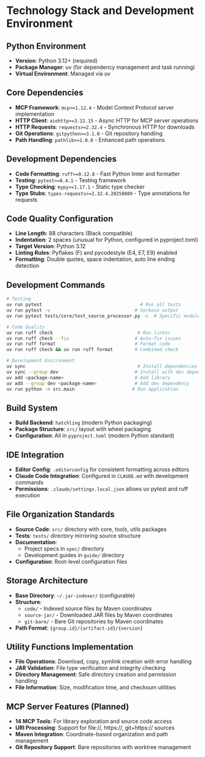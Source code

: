 # Technology Stack and Development Environment

## Python Environment
- **Version**: Python 3.12+ (required)
- **Package Manager**: uv (for dependency management and task running)
- **Virtual Environment**: Managed via uv

## Core Dependencies
- **MCP Framework**: `mcp>=1.12.4` - Model Context Protocol server implementation
- **HTTP Client**: `aiohttp>=3.12.15` - Async HTTP for MCP server operations
- **HTTP Requests**: `requests>=2.32.4` - Synchronous HTTP for downloads
- **Git Operations**: `gitpython>=3.1.0` - Git repository handling
- **Path Handling**: `pathlib>=1.0.0` - Enhanced path operations

## Development Dependencies
- **Code Formatting**: `ruff>=0.12.8` - Fast Python linter and formatter
- **Testing**: `pytest>=8.4.1` - Testing framework
- **Type Checking**: `mypy>=1.17.1` - Static type checker
- **Type Stubs**: `types-requests>=2.32.4.20250809` - Type annotations for requests

## Code Quality Configuration
- **Line Length**: 88 characters (Black compatible)
- **Indentation**: 2 spaces (unusual for Python, configured in pyproject.toml)
- **Target Version**: Python 3.12
- **Linting Rules**: Pyflakes (F) and pycodestyle (E4, E7, E9) enabled
- **Formatting**: Double quotes, space indentation, auto line ending detection

## Development Commands
```bash
# Testing
uv run pytest                                    # Run all tests
uv run pytest -v                               # Verbose output
uv run pytest tests/core/test_source_processor.py -v  # Specific module

# Code Quality  
uv run ruff check                               # Run linter
uv run ruff check --fix                        # Auto-fix issues
uv run ruff format                             # Format code
uv run ruff check && uv run ruff format        # Combined check

# Development Environment
uv sync                                         # Install dependencies
uv sync --group dev                            # Install with dev dependencies
uv add <package-name>                          # Add library
uv add --group dev <package-name>              # Add dev dependency
uv run python -m src.main                     # Run application
```

## Build System
- **Build Backend**: `hatchling` (modern Python packaging)
- **Package Structure**: `src/` layout with wheel packaging
- **Configuration**: All in `pyproject.toml` (modern Python standard)

## IDE Integration
- **Editor Config**: `.editorconfig` for consistent formatting across editors
- **Claude Code Integration**: Configured in `CLAUDE.md` with development commands
- **Permissions**: `.claude/settings.local.json` allows uv pytest and ruff execution

## File Organization Standards
- **Source Code**: `src/` directory with core, tools, utils packages
- **Tests**: `tests/` directory mirroring source structure
- **Documentation**: 
  - Project specs in `spec/` directory
  - Development guides in `guide/` directory
- **Configuration**: Root-level configuration files

## Storage Architecture
- **Base Directory**: `~/.jar-indexer/` (configurable)
- **Structure**:
  - `code/` - Indexed source files by Maven coordinates
  - `source-jar/` - Downloaded JAR files by Maven coordinates  
  - `git-bare/` - Bare Git repositories by Maven coordinates
- **Path Format**: `{group.id}/{artifact-id}/{version}`

## Utility Functions Implementation
- **File Operations**: Download, copy, symlink creation with error handling
- **JAR Validation**: File type verification and integrity checking
- **Directory Management**: Safe directory creation and permission handling
- **File Information**: Size, modification time, and checksum utilities

## MCP Server Features (Planned)
- **14 MCP Tools**: For library exploration and source code access
- **URI Processing**: Support for file://, https://, git+https:// sources
- **Maven Integration**: Coordinate-based organization and path management
- **Git Repository Support**: Bare repositories with worktree management